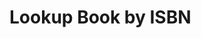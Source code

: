 # Lookup Book by ISBN

<div id="target"></div>
<script>
// Example:
// https://halcanary.org/isbn/?034549752X/The+City+and+The+City
function atb(target, t) {
    if (target == null) {
        alert("error"); return;
    }
    p = document.createElement("p");
    p.appendChild(document.createTextNode(t));
    target.appendChild(p);
}
function appendStrongPar(target, t) {
    if (target == null) {
        alert("error"); return;
    }
    p = document.createElement("p");
    p.style.fontWeight = "bold";
    p.appendChild(document.createTextNode(t));
    target.appendChild(p);
}
function appendLinkPar(target, l, t) {
    if (target == null) {
        alert("error"); return;
    }
    p = document.createElement("p");
    a = document.createElement("a");
    a.href = l;
    a.appendChild(document.createTextNode(t));
    p.appendChild(a);
    target.appendChild(p);
}
function is_isbn10_valid(n) {
    var check = 0;
    for (var i = 0; i < 9; i++) {
        check += (10 - i) * ( + n.substring(i, i + 1));
    }
    var t = n.substring(9, 10);
    check += (t == "x" || t == "X") ? 10 : (+ t);
    return ((check % 11) == 0);
}
function get_isbn13_check(n) {
    var c = 0;
    for (var i = 0; i < 12; i += 2) {
        c += (+ n.substring(i, i + 1));
    }
    for (var i = 1; i < 12; i += 2) {
        c += 3 * (+ n.substring(i, i + 1));
    }
    return (10 - (c % 10)) % 10;
}
function is_isbn13_valid(n) {
    return get_isbn13_check(n) == (+ n.substring(12, 13));
}
function to_isbn13(n) {
    if (n.length != 10) { return n; }
    var isbn12 = "978" + n.substring(0, 9);
    return isbn12 + get_isbn13_check(isbn12 + "?");
}
function check_isbn_valid(n) {
    switch (n.length) {
        case 10:
            return is_isbn10_valid(n) ? null : "ERROR: ISBN 10 FAILS VALIDITY CHECK";
        case 13:
            return is_isbn13_valid(n) ? null : "ERROR: ISBN 13 FAILS VALIDITY CHECK";
        default:
            return "ERROR: ISBN LENGTH IS WRONG";
    }
}
window.addEventListener("load", () => {
    var target = document.getElementById("target"); // global
    var search =  window.location.search;
    var regex = /\?([0-9xX-]*)(\/(.*))?/;
    var match = regex.exec(search);
    if (match == null) {
        atb(target, "ERROR: MISSING ISBN");
        return;
    }
    isbn = match[1].replace("-","");
    var title = match[3];
    if (title) {
        title = decodeURIComponent((title+"").replace(/\+/g, "%20"));
        appendStrongPar(target, title);
    }
    var validity_status = check_isbn_valid(isbn);
    if (validity_status != null) {
        atb(target, validity_status);
        return;
    }
    var isbn13 = to_isbn13(isbn);
    appendLinkPar(target,
                  "https://www.barnesandnoble.com/w//?ean=" + isbn13,
                  "ISBN " + isbn + " @ barnesandnoble.com");
    appendLinkPar(target,
                  "https://smile.amazon.com/s?k=" + isbn13 + "&tag=hrmcb-20",
                  "ISBN " + isbn + " @ amazon.com");
    appendLinkPar(target,
                  "https://www.google.com/search?tbm=bks&q=isbn:"+ isbn,
                  "ISBN " + isbn + " @ books.google.com");
});
</script>
